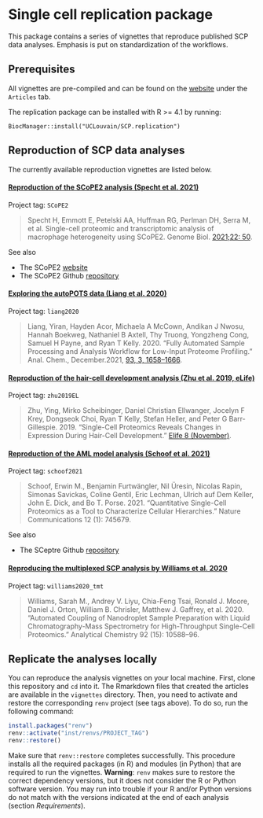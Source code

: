 # Single cell replication package

This package contains a series of vignettes that reproduce published
SCP data analyses. Emphasis is put on standardization of the workflows.

## Prerequisites

All vignettes are pre-compiled and can be found on the
[website](https://uclouvain-cbio.github.io/SCP.replication/index.html)
under the `Articles` tab.

The replication package can be installed with R >= 4.1 by running:

```
BiocManager::install("UCLouvain/SCP.replication")
```

## Reproduction of SCP data analyses

The currently available reproduction vignettes are listed below.

#### [Reproduction of the SCoPE2 analysis (Specht et al. 2021)](https://uclouvain-cbio.github.io/SCP.replication/articles/SCoPE2.html)

Project tag: `SCoPE2`

> Specht H, Emmott E, Petelski AA, Huffman RG, Perlman DH, Serra M, et
> al. Single-cell proteomic and transcriptomic analysis of macrophage
> heterogeneity using SCoPE2. Genome Biol. [2021;22:
> 50](http://dx.doi.org/10.1186/s13059-021-02267-5).

See also

- The SCoPE2 [website](https://scope2.slavovlab.net/)
- The SCoPE2 Github [repository](https://github.com/SlavovLab/SCoPE2)

#### [Exploring the autoPOTS data (Liang et al. 2020)](https://uclouvain-cbio.github.io/SCP.replication/articles/liang2020.html)

Project tag: `liang2020`

> Liang, Yiran, Hayden Acor, Michaela A McCown, Andikan J Nwosu,
> Hannah Boekweg, Nathaniel B Axtell, Thy Truong, Yongzheng Cong,
> Samuel H Payne, and Ryan T Kelly. 2020. “Fully Automated Sample
> Processing and Analysis Workflow for Low-Input Proteome Profiling.”
> Anal. Chem., December.2021, [93, 3,
> 1658–1666](https://pubs.acs.org/doi/10.1021/acs.analchem.0c04240).

#### [Reproduction of the hair-cell development analysis (Zhu et al. 2019, eLife)](https://uclouvain-cbio.github.io/SCP.replication/articles/zhu2019EL.html)

Project tag: `zhu2019EL`

> Zhu, Ying, Mirko Scheibinger, Daniel Christian Ellwanger, Jocelyn F
> Krey, Dongseok Choi, Ryan T Kelly, Stefan Heller, and Peter G
> Barr-Gillespie. 2019. “Single-Cell Proteomics Reveals Changes in
> Expression During Hair-Cell Development.” [Elife 8
> (November)](https://elifesciences.org/articles/50777).

#### [Reproduction of the AML model analysis (Schoof et al. 2021)](https://uclouvain-cbio.github.io/SCP.replication/articles/schoof2021.html)

Project tag: `schoof2021`

> Schoof, Erwin M., Benjamin Furtwängler, Nil Üresin, Nicolas Rapin, 
Simonas Savickas, Coline Gentil, Eric Lechman, Ulrich auf Dem Keller, 
John E. Dick, and Bo T. Porse. 2021. “Quantitative Single-Cell 
Proteomics as a Tool to Characterize Cellular Hierarchies.” Nature 
Communications 12 (1): 745679.

See also

- The SCeptre Github [repository](https://github.com/bfurtwa/SCeptre)

#### [Reproducing the multiplexed SCP analysis by Williams et al. 2020](https://uclouvain-cbio.github.io/SCP.replication/articles/williams2020_tmt.html)

Project tag: `williams2020_tmt`

> Williams, Sarah M., Andrey V. Liyu, Chia-Feng Tsai, Ronald J. Moore, 
Daniel J. Orton, William B. Chrisler, Matthew J. Gaffrey, et al. 2020.
“Automated Coupling of Nanodroplet Sample Preparation with Liquid 
Chromatography-Mass Spectrometry for High-Throughput Single-Cell
Proteomics.” Analytical Chemistry 92 (15): 10588–96.

## Replicate the analyses locally

You can reproduce the analysis vignettes on your local machine.
First, clone this repository and `cd` into it. The Rmarkdown files 
that created the articles are available in the `vignettes` directory. 
Then, you need to activate and restore the corresponding `renv` 
project (see tags above). To do so, run the following command: 

```r
install.packages("renv")
renv::activate("inst/renvs/PROJECT_TAG")
renv::restore()
```

Make sure that `renv::restore` completes successfully. This procedure 
installs all the required packages (in R) and modules (in Python) that
are required to run the vignettes. **Warning**: `renv` makes sure to
restore the correct dependency versions, but it does not consider the
R or Python software version. You may run into trouble if your R 
and/or Python versions do not match with the versions indicated at the
end of each analysis (section *Requirements*). 

